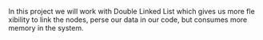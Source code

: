 In this project we will work with Double Linked List which gives us more fle
xibility to link the nodes, perse our data in our code, but consumes more memory in the system.

